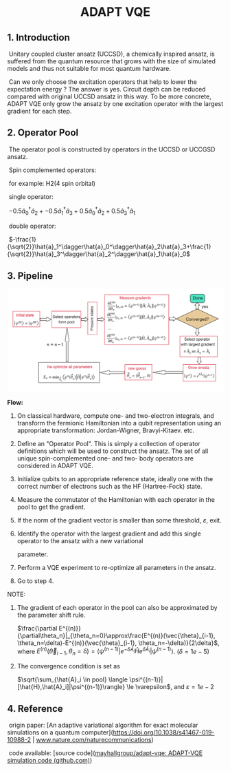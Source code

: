 # 																	<center>ADAPT        VQE </center>

## 1. Introduction   

​	Unitary coupled cluster ansatz (UCCSD), a chemically inspired ansatz, is suffered from the quantum resource that grows with the size of simulated models  and thus not suitable for most quantum hardware.   

​	Can we only choose the excitation operators that help to lower the expectation energy ? The answer is yes.  Circuit depth can be reduced compared with original UCCSD ansatz in this way. To be  more concrete, ADAPT VQE only grow the ansatz by one excitation operator with the largest gradient for each step.

## 2. Operator Pool

​	The operator pool is constructed by operators in the UCCSD or UCCGSD ansatz.

​	Spin complemented operators: 

​	for example: H2(4 spin orbital)

​	single operator: 

​	$-0.5\hat{a}_0^\dagger\hat{a}_2 + 	-0.5\hat{a}_1^\dagger\hat{a}_3 + 0.5\hat{a}_0^\dagger\hat{a}_2+0.5\hat{a}_3^\dagger\hat{a}_1$

​	double operator:

​	$-\frac{1}{\sqrt{2}}\hat{a}_1^\dagger\hat{a}_0^\dagger\hat{a}_2\hat{a}_3+\frac{1}{\sqrt{2}}\hat{a}_3^\dagger\hat{a}_2^\dagger\hat{a}_1\hat{a}_0$

## 3. Pipeline

![success_adaptvqe](./figure/adapt.png)

**Flow:**

1. On classical hardware, compute one- and two-electron integrals, and transform the fermionic Hamiltonian into a qubit representation using an appropriate transformation: Jordan-Wigner, Bravyi-Kitaev. etc.

   

2.  Define an "Operator Pool". This is simply a collection of operator definitions which will be used to construct the ansatz.  The set of all unique spin-complemented one- and two- body operators   are  considered in ADAPT VQE.

   

3. Initialize qubits to an appropriate reference state, ideally one with the correct number of electrons such as the HF (Hartree-Fock) state.

   

4. Measure the commutator of the Hamiltonian with each operator in the pool to get the gradient.

   

5. If the norm of the gradient vector is smaller than some threshold, $\varepsilon$​, exit.

   

6. Identify the operator with the largest gradient and add this single operator to the ansatz with a new variational 

   parameter.

   

7. Perform a VQE experiment to re-optimize all parameters in the ansatz.

   

8. Go to step 4.

NOTE:

1. The gradient of each operator in the pool can also be approximated by the parameter shift rule.

   $\frac{\partial E^{(n)}}{\partial\theta_n}|_{\theta_n=0}\approx\frac{E^{(n)}(\vec{\theta}_{i-1}, \theta_n=\delta)-E^{(n)}(\vec{\theta}_{i-1}, \theta_n=-\delta)}{2\delta}$, where $E^{(n)}(\vec{\theta}_{i-1}, \theta_n=\delta)=\langle \psi^{(n-1)}|e^{-\delta\hat{A}_i}\hat{H}e^{\delta\hat{A}_i}|\psi^{(n-1)}\rangle$. ($\delta=1e-5$)

2. The convergence condition is set as 

   $\sqrt{\sum_{\hat{A}_i \in pool} \langle \psi^{(n-1)}|[\hat{H},\hat{A}_i]|\psi^{(n-1)}\rangle} \le \varepsilon$, and $\varepsilon = 1e-2$

## 4. Reference	

​	origin paper: [An adaptive variational algorithm for exact molecular simulations on a quantum computer](https://doi.org/10.1038/s41467-019-10988-2 | www.nature.com/naturecommunications)

​	code available: [source code]([mayhallgroup/adapt-vqe: ADAPT-VQE simulation code (github.com)](https://github.com/mayhallgroup/adapt-vqe))







